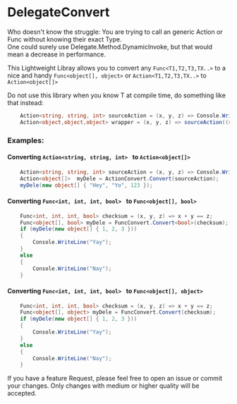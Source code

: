 ﻿# DelegateConvert

Who doesn't know the struggle: You are trying to call an generic Action or Func without knowing their exact Type. <br>
One could surely use Delegate.Method.DynamicInvoke, but that would mean a decrease in performance.

This Lightweight Libray allows you to convert any  ```Func<T1,T2,T3,TX..>``` to a nice and handy ```Func<object[], object>``` or ```Action<T1,T2,T3,TX..>``` to ```Action<object[]>```

Do not use this library when you know T at compile time, do something like that instead: 
```csharp
	Action<string, string, int> sourceAction = (x, y, z) => Console.WriteLine($"STR1: {x} STR2: {y} INT: {z}");
 	Action<object,object,object> wrapper = (x, y, z) => sourceAction((string)x,(string)y,(int)z);
```


### Examples:
#### Converting ```Action<string, string, int> ``` to ```Action<object[]>```
```csharp
	Action<string, string, int> sourceAction = (x, y, z) => Console.WriteLine($"STR1: {x} STR2: {y} INT: {z}");
	Action<object[]>  myDele = ActionConvert.Convert(sourceAction);
	myDele(new object[] { "Hey", "Yo", 123 });
```
#### Converting ```Func<int, int, int, bool> ``` to ```Func<object[], bool>```
```csharp
    Func<int, int, int, bool> checksum = (x, y, z) => x + y == z;
    Func<object[], bool> myDele = FuncConvert.Convert<bool>(checksum);
    if (myDele(new object[] { 1, 2, 3 }))
    {
    	Console.WriteLine("Yay");
    }
    else
    {
    	Console.WriteLine("Nay");
    }
```

#### Converting ```Func<int, int, int, bool> ``` to ```Func<object[], object>```
```csharp
    Func<int, int, int, bool> checksum = (x, y, z) => x + y == z;
    Func<object[], object> myDele = FuncConvert.Convert(checksum);
    if (myDele(new object[] { 1, 2, 3 }))
    {
    	Console.WriteLine("Yay");
    }
    else
    {
    	Console.WriteLine("Nay");
    }
```



If you have a feature Request, please feel free to open an issue or commit your changes. Only changes with medium or higher quality will be accepted.
